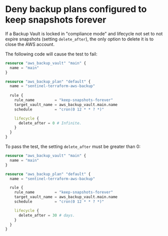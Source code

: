 # Deny backup plans configured to keep snapshots forever

If a Backup Vault is locked in "compliance mode" and lifecycle not set to not expire snapshots (setting `delete_after`), the only option to delete it is to close the AWS account.

The following code will cause the test to fail:

```terraform
resource "aws_backup_vault" "main" {
  name = "main"
}

resource "aws_backup_plan" "default" {
  name = "sentinel-terraform-aws-backup"
  
  rule {
    rule_name         = "keep-snapshots-forever"
    target_vault_name = aws_backup_vault.main.name
    schedule          = "cron(0 12 * * ? *)"

    lifecycle {
      delete_after = 0 # Infinite.
    }
  }
}
```

To pass the test, the setting `delete_after` must be greater than 0:

```terraform
resource "aws_backup_vault" "main" {
  name = "main"
}

resource "aws_backup_plan" "default" {
  name = "sentinel-terraform-aws-backup"

  rule {
    rule_name         = "keep-snapshots-forever"
    target_vault_name = aws_backup_vault.main.name
    schedule          = "cron(0 12 * * ? *)"

    lifecycle {
      delete_after = 30 # days.
    }
  }
}
```